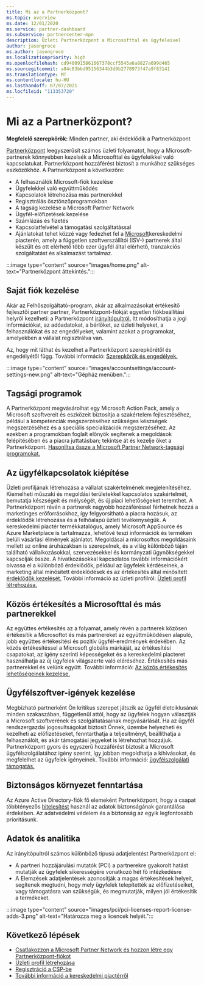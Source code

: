 ```yaml
---
title: Mi az a Partnerközpont?
ms.topic: overview
ms.date: 12/01/2020
ms.service: partner-dashboard
ms.subservice: partnercenter-mpn
description: Üzleti Partnerközpont a Microsofttal és ügyfeleivel
author: jasongroce
ms.author: jasongroce
ms.localizationpriority: high
ms.openlocfilehash: cd9400915861667378ccf5545a6a8827a699d465
ms.sourcegitcommit: a84c83bbd95156344b3d9b2778973f47a9f83141
ms.translationtype: MT
ms.contentlocale: hu-HU
ms.lasthandoff: 07/07/2021
ms.locfileid: "113353720"
---
```

# <a name="what-is-partner-center"></a>Mi az a Partnerközpont?

**Megfelelő szerepkörök:** Minden partner, aki érdeklődik a Partnerközpont

[Partnerközpont](https://partner.microsoft.com/dashboard/home) leegyszerűsít számos üzleti folyamatot, hogy a Microsoft-partnerek könnyebben kezelsék a Microsofttal és ügyfeleikkel való kapcsolatukat. Partnerközpont hozzáférést biztosít a munkához szükséges eszközökhöz. A Partnerközpont a következőre:

- A felhasználók Microsoft-fiók kezelése
- Ügyfelekkel való együttműködés
- Kapcsolatok létrehozása más partnerekkel
- Regisztrálás ösztönzőprogramokban
- A tagság kezelése a Microsoft Partner Network
- Ügyfél-előfizetések kezelése
- Számlázás és fizetés
- Kapcsolatfelvétel a támogatási szolgáltatással
- Ajánlatokat tehet közzé vagy fedezhet fel a [Microsoft](/azure/marketplace)kereskedelmi piacterén, amely a független szoftverszállítói (ISV-) partnerek által készült és ott elérhető több ezer ügyfél által elérhető, tranzakciós szolgáltatást és alkalmazást tartalmaz.

:::image type="content" source="images/home.png" alt-text="Partnerközpont áttekintés.":::

## <a name="manage-your-account"></a>Saját fiók kezelése

Akár az Felhőszolgáltató-program, akár az alkalmazásokat értékesítő fejlesztői partner partner, Partnerközpont-fiókját egyetlen fiókbeállítási helyről kezelheti: a Partnerközpont [irányítópultról.](https://partner.microsoft.com/dashboard/home) Itt módosíthatja a jogi információkat, az adóadatokat, a bérlőket, az üzleti helyeket, a felhasználókat és az engedélyeket, valamint azokat a programokat, amelyekben a vállalat regisztrálva van.

Az, hogy mit láthat és kezelhet a Partnerközpont szerepkörétől és engedélyétől függ. További információ: [Szerepkörök és engedélyek.](permissions-overview.md)

:::image type="content" source="images/accountsettings/account-settings-new.png" alt-text="Gépház menüben.":::

## <a name="membership-programs"></a>Tagsági programok

A Partnerközpont megvásárolhat egy Microsoft Action Pack, amely a Microsoft szoftvereit és eszközeit biztosítja a szakértelem fejlesztéséhez, például a kompetenciák megszerzéséhez szükséges készségek megszerzéséhez és a speciális specializációk megszerzéséhez. Az ezekben a programokban foglalt előnyök segítenek a megoldások felépítésében és a piacra juttatásban; tekintse át és kezelje őket a Partnerközpont. [Hasonlítsa össze a Microsoft Partner Network-tagsági programokat.](https://partner.microsoft.com/membership/compare-offers)

## <a name="connect-with-customers"></a>Az ügyfélkapcsolatok kiépítése

Üzleti profiljának létrehozása a vállalat szakértelmének megjelenítéséhez. Kiemelheti műszaki és megoldási területekkel kapcsolatos szakértelmét, bemutatja készségeit és mélységét, és új piaci lehetőségeket teremthet. A Partnerközpont révén a partnerek nagyobb hozzáféréssel férhetnek hozzá a marketinges erőforrásokhoz, így felgyorsítható a piacra hozásuk, az érdeklődők létrehozása és a felhőalapú üzleti tevékenységük. A kereskedelmi piactér termékkatalógus, amely Microsoft AppSource és Azure Marketplace is tartalmazza, lehetővé teszi információk és terméken belüli vásárlási élmények ajánlatot. Megoldásai a microsoftos megoldásaink mellett az online áruházakban is szerepelnek, és a világ különböző táján található vállalkozásokkal, szervezésekkel és kormányzati ügynökségekkel kapcsolják össze. A hivatkozásokkal kapcsolatos további információkért olvassa el a különböző érdeklődők, például az ügyfelek kérdéseinek, a marketing által minősített érdeklődések és az értékesítés által minősített [érdeklődők kezelését.](manage-leads.md) További információ az üzleti profilról: [Üzleti profil létrehozása.](create-a-marketing-profile.md)

## <a name="co-sell-with-microsoft-and-other-partners"></a>Közös értékesítés a Microsofttal és más partnerekkel

Az együttes értékesítés az a folyamat, amely révén a partnerek közösen értékesítik a Microsoftot és más partnereket az együttműködésen alapuló, jobb együttes értékesítési és pozitív ügyfél-eredmények érdekében. Az közös értékesítéssel a Microsoft globális márkáját, az értékesítési csapatokat, az igény szerinti képességeket és a kereskedelmi piacteret használhatja az új ügyfelek világszerte való eléréséhez. Értékesítés más partnerekkel és velünk együtt. További információ: [Az közös értékesítés lehetőségeinek kezelése.](manage-co-sell-opportunities.md)

## <a name="manage-customer-software-needs"></a>Ügyfélszoftver-igények kezelése

Megbízható partnerként Ön kritikus szerepet játszik az ügyfél életciklusának minden szakaszában, függetlenül attól, hogy az ügyfelek hogyan választják a Microsoft szoftverének és szolgáltatásainak megvásárlását. Ha az ügyfél rendszergazdai jogosultságokat biztosít Önnek, üzembe helyezheti és kezelheti az előfizetéseket, fenntarthatja a teljesítményt, beállíthatja a felhasználóit, és akár támogatási jegyeket is létrehozhat hozzájuk. Partnerközpont gyors és egyszerű hozzáférést biztosít a Microsoft ügyfélszolgálatához igény szerint, így jobban megoldhatja a kihívásokat, és megfelelhet az ügyfelek igényeinek. További információ: [ügyfélszolgálati támogatás.](customer-support.md)

## <a name="maintain-a-secure-environment"></a>Biztonságos környezet fenntartása

Az Azure Active Directory-fiók fő elemeként Partnerközpont, hogy a csapat többtényezős [hitelesítést](partner-security-requirements-mandating-mfa.md) használ az adatok biztonságának garantálása érdekében. Az adatvédelmi védelem és a biztonság az egyik legfontosabb prioritásunk.

## <a name="data-and-analytics"></a>Adatok és analitika

Az irányítópultról számos különböző típusú adatjelentést Partnerközpont el:

- A partneri hozzájárulási mutatók (PCI) a partnerekre gyakorolt hatást mutatják az ügyfelek sikerességére vonatkozó hét fő intézkedésre
- A Elemzések adatjelentések azonosítják a magas értékesítések helyeit, segítenek megtudni, hogy mely ügyfelek telepítették az előfizetéseiket, vagy támogatásra van szükségük, és megmutatják, milyen jól értékesítik a termékeket.

:::image type="content" source="images/pci/pci-licenses-report-license-adds-3.png" alt-text="Határozza meg a licencek helyét.":::

## <a name="next-steps"></a>Következő lépések

- [Csatlakozzon a Microsoft Partner Network és hozzon létre egy Partnerközpont-fiókot](mpn-create-a-partner-center-account.md)
- [Üzleti profil létrehozása](create-a-marketing-profile.md)
- [Regisztráció a CSP-be](csp-overview.md)
- [További információ a kereskedelmi piactérről](csp-commercial-marketplace-overview.md)
